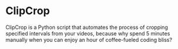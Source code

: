 # ClipCrop
ClipCrop is a Python script that automates the process of cropping specified intervals from your videos, because why spend 5 minutes manually when you can enjoy an hour of coffee-fueled coding bliss?
